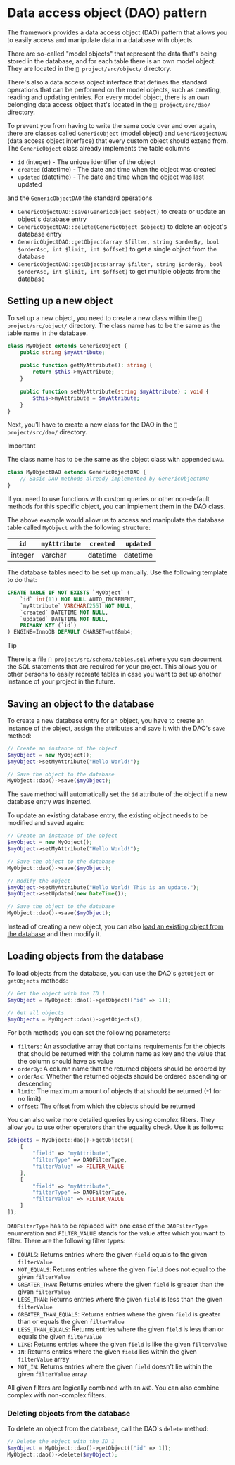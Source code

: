 # Data access object (DAO) pattern
The framework provides a data access object (DAO) pattern that allows you to easily access and manipulate data in a database with objects.

There are so-called "model objects" that represent the data that's being stored in the database, and for each table there is an own model object. They are located in the `📁 project/src/object/` directory.

There's also a data access object interface that defines the standard operations that can be performed on the model objects, such as creating, reading and updating entries. For every model object, there is an own belonging data access object that's located in the `📁 project/src/dao/` directory.

To prevent you from having to write the same code over and over again, there are classes called `GenericObject` (model object) and `GenericObjectDAO` (data access object interface) that every custom object should extend from. The `GenericObject` class already implements the table columns
- `id` (integer) - The unique identifier of the object
- `created` (datetime) - The date and time when the object was created
- `updated` (datetime) - The date and time when the object was last updated

and the `GenericObjectDAO` the standard operations
- `GenericObjectDAO::save(GenericObject $object)` to create or update an object's database entry
- `GenericObjectDAO::delete(GenericObject $object)` to delete an object's database entry
- `GenericObjectDAO::getObject(array $filter, string $orderBy, bool $orderAsc, int $limit, int $offset)` to get a single object from the database
- `GenericObjectDAO::getObjects(array $filter, string $orderBy, bool $orderAsc, int $limit, int $offset)` to get multiple objects from the database

## Setting up a new object
To set up a new object, you need to create a new class within the `📁 project/src/object/` directory. The class name has to be the same as the table name in the database.
```php
class MyObject extends GenericObject {
    public string $myAttribute;
 
    public function getMyAttribute(): string {
        return $this->myAttribute;
    }
    
    public function setMyAttribute(string $myAttribute) : void {
        $this->myAttribute = $myAttribute;
    }
}
```
Next, you'll have to create a new class for the DAO in the `📁 project/src/dao/` directory.

> [!IMPORTANT]
> The class name has to be the same as the object class with appended `DAO`.

```php
class MyObjectDAO extends GenericObjectDAO {
    // Basic DAO methods already implemented by GenericObjectDAO
}
```
If you need to use functions with custom queries or other non-default methods for this specific object, you can implement them in the DAO class.

The above example would allow us to access and manipulate the database table called `MyObject` with the following structure:

| `id`    | `myAttribute` | `created` | `updated` |
|---------|---------------|-----------|-----------|
| integer | varchar       | datetime  | datetime  |

The database tables need to be set up manually. Use the following template to do that:
```sql
CREATE TABLE IF NOT EXISTS `MyObject` (
    `id` int(11) NOT NULL AUTO_INCREMENT,
    `myAttribute` VARCHAR(255) NOT NULL,
    `created` DATETIME NOT NULL,
    `updated` DATETIME NOT NULL,
    PRIMARY KEY (`id`)
) ENGINE=InnoDB DEFAULT CHARSET=utf8mb4;
```
> [!TIP]
> There is a file `📄 project/src/schema/tables.sql` where you can document the SQL statements that are required for your project. This allows you or other persons to easily recreate tables in case you want to set up another instance of your project in the future.

## Saving an object to the database
To create a new database entry for an object, you have to create an instance of the object, assign the attributes and save it with the DAO's `save` method:
```php
// Create an instance of the object
$myObject = new MyObject();
$myObject->setMyAttribute("Hello World!");

// Save the object to the database
MyObject::dao()->save($myObject);
```
The `save` method will automatically set the `id` attribute of the object if a new database entry was inserted.

To update an existing database entry, the existing object needs to be modified and saved again:
```php
// Create an instance of the object
$myObject = new MyObject();
$myObject->setMyAttribute("Hello World!");

// Save the object to the database
MyObject::dao()->save($myObject);

// Modify the object
$myObject->setMyAttribute("Hello World! This is an update.");
$myObject->setUpdated(new DateTime());

// Save the object to the database
MyObject::dao()->save($myObject);
```
Instead of creating a new object, you can also [load an existing object from the database](#loading-objects-from-the-database) and then modify it.

## Loading objects from the database
To load objects from the database, you can use the DAO's `getObject` or `getObjects` methods:
```php
// Get the object with the ID 1
$myObject = MyObject::dao()->getObject(["id" => 1]);

// Get all objects
$myObjects = MyObject::dao()->getObjects();
```
For both methods you can set the following parameters:
- `filters`: An associative array that contains requirements for the objects that should be returned with the column name as key and the value that the column should have as value
- `orderBy`: A column name that the returned objects should be ordered by
- `orderAsc`: Whether the returned objects should be ordered ascending or descending
- `limit`: The maximum amount of objects that should be returned (-1 for no limit)
- `offset`: The offset from which the objects should be returned

You can also write more detailed queries by using complex filters.
They allow you to use other operators than the equality check.
Use it as follows:
```php
$objects = MyObject::dao()->getObjects([
    [
        "field" => "myAttribute",
        "filterType" => DAOFilterType,
        "filterValue" => FILTER_VALUE
    ],
    [
        "field" => "myAttribute",
        "filterType" => DAOFilterType,
        "filterValue" => FILTER_VALUE
    ]
]);
```
`DAOFilterType` has to be replaced with one case of the `DAOFilterType` enumeration and `FILTER_VALUE` stands for the value after which you want to filter.
There are the following filter types:
- `EQUALS`: Returns entries where the given `field` equals to the given `filterValue`
- `NOT_EQUALS`: Returns entries where the given `field` does not equal to the given `filterValue`
- `GREATER_THAN`: Returns entries where the given `field` is greater than the given `filterValue`
- `LESS_THAN`: Returns entries where the given `field` is less than the given `filterValue`
- `GREATER_THAN_EQUALS`: Returns entries where the given `field` is greater than or equals the given `filterValue`
- `LESS_THAN_EQUALS`: Returns entries where the given `field` is less than or equals the given `filterValue`
- `LIKE`: Returns entries where the given `field` is like the given `filterValue`
- `IN`: Returns entries where the given `field` lies within the given `filterValue` array
- `NOT_IN`: Returns entries where the given `field` doesn't lie within the given `filterValue` array

All given filters are logically combined with an `AND`.
You can also combine complex with non-complex filters.

### Deleting objects from the database
To delete an object from the database, call the DAO's `delete` method:
```php
// Delete the object with the ID 1
$myObject = MyObject::dao()->getObject(["id" => 1]);
MyObject::dao()->delete($myObject);
```

